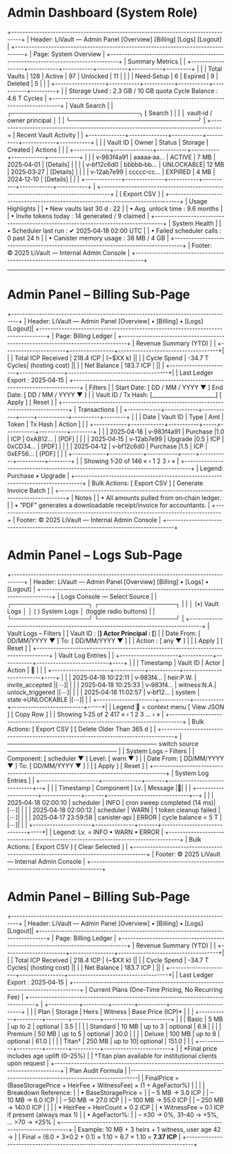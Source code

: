 # Admin Dashboard (System Role)

+---------------------------------------------------------------------------------+
|  Header: LiVault — Admin Panel            [Overview] [Billing] [Logs] [Logout]  |
+---------------------------------------------------------------------------------+
|  Page: System Overview                                                          |
+---------------------------------------------------------------------------------+
|  Summary Metrics                                                                |
|  +------------------+-----------+-----------+-----------+-----------+---------+ |
|  | Total Vaults     |   128     | Active    |    97     | Unlocked  |   11    | |
|  | Need‑Setup       |    6      | Expired   |    9      | Deleted   |   5     | |
|  +------------------+-----------+-----------+-----------+-----------+---------+ |
|  Storage Used : 2.3 GB / 10 GB quota            Cycle Balance : 4.6 T Cycles    |
+---------------------------------------------------------------------------------+
|  Vault Search                                                                   |
|  ╭──────────────────────────────╮   [ Search ]                                  |
|  │  vault‑id / owner principal   │                                              |
|  ╰──────────────────────────────╯                                               |
+---------------------------------------------------------------------------------+
|  Recent Vault Activity                                                          |
|  +-------------+--------------+-----------+----------+------------+-----------+ |
|  | Vault ID    | Owner        | Status    | Storage  | Created    | Actions   | |
|  +-------------+--------------+-----------+----------+------------+-----------+ |
|  | v‑983f4a91  | aaaaa‑aa…    | ACTIVE    |  7 MB    | 2025‑04‑01 | [Details] | |
|  | v‑bf12c6d0  | bbbbb‑bb…    | UNLOCKABLE| 12 MB    | 2025‑03‑27 | [Details] | |
|  | v‑12ab7e99  | ccccc‑cc…    | EXPIRED   |  4 MB    | 2024‑12‑10 | [Details] | |
|  +-------------+--------------+-----------+----------+------------+-----------+ |
+---------------------------------------------------------------------------------+
|                                    [ Export CSV ]                               |
+---------------------------------------------------------------------------------+
|  Usage Highlights                                                               |
|  • New vaults last 30 d : 22                                                    |
|  • Avg. unlock time     : 9.6 months                                            |
|  • Invite tokens today  : 14 generated / 9 claimed                              |
+---------------------------------------------------------------------------------+
|  System Health                                                                  |
|  • Scheduler last run     : ✔ 2025‑04‑18 02:00 UTC                              |
|  • Failed scheduler calls : 0 past 24 h                                         |
|  • Canister memory usage  : 38 MB / 4 GB                                        |
+---------------------------------------------------------------------------------+
|  Footer: © 2025 LiVault — Internal Admin Console                                |
+---------------------------------------------------------------------------------+

---

# Admin Panel – Billing Sub‑Page

+--------------------------------------------------------------------------------+
|  Header: LiVault — Admin Panel         [Overview] • [Billing] • [Logs] [Logout]|
+--------------------------------------------------------------------------------+
|  Page: Billing Ledger                                                          |
+--------------------------------------------------------------------------------+
|  Revenue Summary (YTD)                                                         |
|  +----------------------+----------------+------------------------------------+|
|  | Total ICP Received   |    218.4 ICP   |   (~$XX k)                         ||
|  | Cycle Spend          |   -34.7 T Cycles|   (hosting cost)                  ||
|  | Net Balance          |    183.7 ICP   |                                    ||
|  +----------------------+----------------+------------------------------------+|
|                                               Last Ledger Export : 2025‑04‑15  |
+--------------------------------------------------------------------------------+
|  Filters                                                                       |
|  Start Date: [ DD / MM / YYYY ▼ ]   End Date: [ DD / MM / YYYY ▼ ]             |
|  Vault ID / Tx Hash: [_______________________]   [ Apply ]  [ Reset ]          |
+--------------------------------------------------------------------------------+
|  Transactions                                                                  |
|  +------------+------------+-----------+-----+-----------+----------+--------+ |
|  | Date       | Vault ID   | Type      | Amt | Token     | Tx Hash  | Action | |
|  +------------+------------+-----------+-----+-----------+----------+--------+ |
|  | 2025‑04‑18 | v‑983f4a91 | Purchase  |1.0 | ICP        | 0xAB12…  | [PDF]  | |
|  | 2025‑04‑15 | v‑12ab7e99 | Upgrade   |0.5 | ICP        | 0xCD34…  | [PDF]  | |
|  | 2025‑04‑12 | v‑bf12c6d0 | Purchase  |1.5 | ICP        | 0xEF56…  | [PDF]  | |
|  +------------+------------+-----------+-----+-----------+----------+--------+ |
|  Showing 1‑20 of 146                                             « ‹ 1 2 3 › » |
+--------------------------------------------------------------------------------+
|  Legend: Purchase ▪ Upgrade                                                    |
+--------------------------------------------------------------------------------+
|  Bulk Actions: [ Export CSV ]  [ Generate Invoice Batch ]                      |
+--------------------------------------------------------------------------------+
|  Notes                                                                         |
|  • All amounts pulled from on‑chain ledger.                                    |
|  • “PDF” generates a downloadable receipt/invoice for accountants.             |
+--------------------------------------------------------------------------------+
|  Footer: © 2025 LiVault — Internal Admin Console                               |
+--------------------------------------------------------------------------------+


# Admin Panel – Logs Sub‑Page
+----------------------------------------------------------------------------------+
|  Header: LiVault — Admin Panel   [Overview] [Billing] • [Logs] • [Logout]        |
+----------------------------------------------------------------------------------+
|  Logs Console — Select Source                                                    |
|  ┌──────────────────┐   ┌──────────────────┐                                     |
|  │ (•) Vault Logs   │   │ ( ) System Logs  │   (toggle radio buttons)            |
|  └──────────────────┘   └──────────────────┘                                     |
+----------------------------------------------------------------------------------+
|  Vault Logs – Filters                                                            |
|  Vault ID : [__________]   Actor Principal : [__________]                        |
|  Date From: [ DD/MM/YYYY ▼ ]  To: [ DD/MM/YYYY ▼ ]                               |
|  Action  : [ any ▼ ]                                                             |
|                                  [ Apply ]  [ Reset ]                            |
+----------------------------------------------------------------------------------+
|  Vault Log Entries                                                               |
|  +---------------------+-----------+-----------+--------------------------+----+ |
|  | Timestamp           | Vault ID  | Actor     | Action                   | 🍔 | |
|  +---------------------+-----------+-----------+--------------------------+----+ |
|  | 2025‑04‑18 10:22:11 | v‑983f4… | heir:P.W. | invite_accepted          |[⋯]|   |
|  | 2025‑04‑18 10:25:33 | v‑983f4… | witness:N.A.| unlock_triggered       |[⋯]|   |
|  | 2025‑04‑18 11:02:57 | v‑bf12…  | system    | state→UNLOCKABLE         |[⋯]|   |
|  +---------------------+-----------+-----------+--------------------------+-----+|
|  Legend 🍔 = context menu  [ View JSON ] [ Copy Row ]                            |
|  Showing 1‑25 of 2 417                                 « ‹ 1 2 3 … › »           |
+----------------------------------------------------------------------------------+
|  Bulk Actions: [ Export CSV ]   [ Delete Older Than 365 d ]                      |
+----------------------------------------------------------------------------------+
|  ───────────────────────────────────  switch source  ─────────────────────────-  |
|  System Logs – Filters                                                           |
|  Component: [ scheduler ▼ ]   Level: [ warn ▼ ]                                  |
|  Date From: [ DD/MM/YYYY ▼ ]  To: [ DD/MM/YYYY ▼ ]                               |
|                                  [ Apply ]  [ Reset ]                            |
+----------------------------------------------------------------------------------+
|  System Log Entries                                                              |
|  +---------------------+--------------+-------+-----------------------------+--+ |
|  | Timestamp           | Component    | Lv.   | Message                     |🍔| |
|  +---------------------+--------------+-------+-----------------------------+--+ |
|  | 2025‑04‑18 02:00:10 | scheduler    | INFO  | cron sweep completed (14 ms)|[⋯]| |
|  | 2025‑04‑18 02:00:12 | scheduler    | WARN  | 1 token cleanup failed      |[⋯]| |
|  | 2025‑04‑17 23:59:58 | canister‑api | ERROR | cycle balance < 5 T         |[⋯]| |
|  +---------------------+--------------+-------+-----------------------------+----+|
|  Legend: Lv. = INFO ▪ WARN ▪ ERROR                                               |
+----------------------------------------------------------------------------------+
|  Bulk Actions: [ Export CSV ]   [ Clear Selected ]                               |
+----------------------------------------------------------------------------------+
|  Footer: © 2025 LiVault — Internal Admin Console                                 |
+----------------------------------------------------------------------------------+


# Admin Panel – Billing Sub‑Page
+--------------------------------------------------------------------------------+
|  Header: LiVault — Admin Panel         [Overview] • [Billing] • [Logs] [Logout]|
+--------------------------------------------------------------------------------+
|  Page: Billing Ledger                                                          |
+--------------------------------------------------------------------------------+
|  Revenue Summary (YTD)                                                         |
|  +----------------------+----------------+------------------------------------+|
|  | Total ICP Received   |    218.4 ICP   |   (~$XX k)                         ||
|  | Cycle Spend          |   -34.7 T Cycles|   (hosting cost)                  ||
|  | Net Balance          |    183.7 ICP   |                                    ||
|  +----------------------+----------------+------------------------------------+|
|                                               Last Ledger Export : 2025‑04‑15  |
+--------------------------------------------------------------------------------+
|  Current Plans (One-Time Pricing, No Recurring Fee)                            |
+--------------------------------------------------------------------------------+
|  +-----------+---------+--------+----------+------------------------+          |
|  | Plan      | Storage | Heirs  | Witness  | Base Price (ICP)*      |          |
|  +-----------+---------+--------+----------+------------------------+          |
|  | Basic     | 5 MB    | up to 2 | optional | 3.5                   |          |
|  | Standard  | 10 MB   | up to 3 | optional | 6.9                   |          |
|  | Premium   | 50 MB   | up to 5 | optional | 30.0                  |          |
|  | Deluxe    | 100 MB  | up to 8 | optional | 61.0                  |          |
|  | Titan†    | 250 MB  | up to 10| optional | 151.0                 |          |
|  +-----------+---------+--------+----------+------------------------+          |
|  *Final price includes age uplift (0–25%)                                      |
|  †Titan plan available for institutional clients upon request                  |
+--------------------------------------------------------------------------------+
|  Plan Audit Formula                                                            |
|--------------------------------------------------------------------------------|
|  FinalPrice = (BaseStoragePrice + HeirFee + WitnessFee) × (1 + AgeFactor%)     |
|                                                                                |
|  Breakdown Reference:                                                          |
|   • BaseStoragePrice =                                                         |
|       – 5 MB → 3.0 ICP                                                         |
|       – 10 MB → 6.0 ICP                                                        |
|       – 50 MB → 27.0 ICP                                                       |
|       – 100 MB → 55.0 ICP                                                      |
|       – 250 MB → 140.0 ICP                                                     |
|                                                                                |
|   • HeirFee = HeirCount × 0.2 ICP                                              |
|   • WitnessFee = 0.1 ICP if present (always max 1)                             |
|   • AgeFactor%:                                                                |
|       – ≤30 → 0%, 31–40 → +5%, … >70 → +25%                                    |
+--------------------------------------------------------------------------------+
|  Example: 10 MB + 3 heirs + 1 witness, user age 42 →                           |
|  Final = (6.0 + 3×0.2 + 0.1) × 1.10 = 6.7 × 1.10 = **7.37 ICP**                |
+--------------------------------------------------------------------------------+

